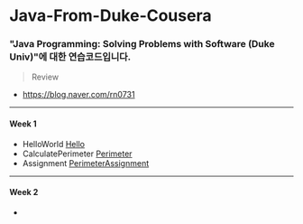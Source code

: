 # Java-From-Duke-Cousera

### "Java Programming: Solving Problems with Software (Duke Univ)"에 대한 연습코드입니다.

> Review

* <https://blog.naver.com/rn0731>
    
<hr>

#### Week 1
* HelloWorld [Hello](/Week1/Hello)
* CalculatePerimeter [Perimeter](/Week1/Perimeter)
* Assignment [PerimeterAssignment](/Week1/PerimeterAssignment)

<hr>

#### Week 2
*
